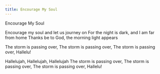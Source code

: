 ```yaml
---
title: Encourage My Soul
---
```

Encourage My Soul

Encourage my soul and let us journey on
For the night is dark, and I am far from home
Thanks be to God, the morning light appears

The storm is passing over,
The storm is passing over,
The storm is passing over, Hallelu!

Hallelujah, Hallelujah, Hallelujah
The storm is passing over,
The storm is passing over,
The storm is passing over, Hallelu!